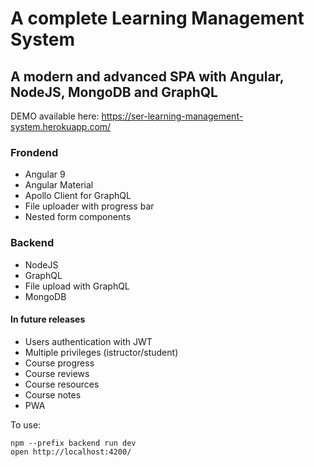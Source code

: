 # A complete Learning Management System

## A modern and advanced SPA with Angular, NodeJS, MongoDB and GraphQL

DEMO available here: <https://ser-learning-management-system.herokuapp.com/>
  
### Frondend

- Angular 9
- Angular Material
- Apollo Client for GraphQL
- File uploader with progress bar
- Nested form components

### Backend

- NodeJS
- GraphQL
- File upload with GraphQL
- MongoDB

#### In future releases

- Users authentication with JWT
- Multiple privileges (istructor/student)
- Course progress
- Course reviews
- Course resources
- Course notes
- PWA

To use:

    npm --prefix backend run dev
    open http://localhost:4200/
